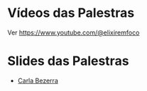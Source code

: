 # Vídeos das Palestras

Ver <https://www.youtube.com/@elixiremfoco>

# Slides das Palestras

- [Carla Bezerra](./CarlaBezerra_RefatoracaoDeCodeSmells_ElixirFortalezaConf2023.pdf)


